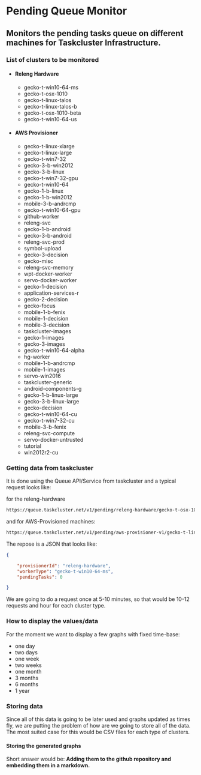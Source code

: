 # Pending Queue Monitor

## Monitors the pending tasks queue on different machines for Taskcluster Infrastructure.

### List of clusters to be monitored

- #### Releng Hardware

    - gecko-t-win10-64-ms
    - gecko-t-osx-1010
    - gecko-t-linux-talos
    - gecko-t-linux-talos-b
    - gecko-t-osx-1010-beta
    - gecko-t-win10-64-us

- #### AWS Provisioner

    - gecko-t-linux-xlarge
    - gecko-t-linux-large
    - gecko-t-win7-32
    - gecko-3-b-win2012
    - gecko-3-b-linux
    - gecko-t-win7-32-gpu
    - gecko-t-win10-64
    - gecko-1-b-linux
    - gecko-1-b-win2012
    - mobile-3-b-andrcmp
    - gecko-t-win10-64-gpu
    - github-worker
    - releng-svc
    - gecko-1-b-android
    - gecko-3-b-android
    - releng-svc-prod
    - symbol-upload
    - gecko-3-decision
    - gecko-misc
    - releng-svc-memory
    - wpt-docker-worker
    - servo-docker-worker
    - gecko-1-decision
    - application-services-r
    - gecko-2-decision
    - gecko-focus
    - mobile-1-b-fenix
    - mobile-1-decision
    - mobile-3-decision
    - taskcluster-images
    - gecko-1-images
    - gecko-3-images
    - gecko-t-win10-64-alpha
    - hg-worker
    - mobile-1-b-andrcmp
    - mobile-1-images
    - servo-win2016
    - taskcluster-generic
    - android-components-g
    - gecko-1-b-linux-large
    - gecko-3-b-linux-large
    - gecko-decision
    - gecko-t-win10-64-cu
    - gecko-t-win7-32-cu
    - mobile-3-b-fenix
    - releng-svc-compute
    - servo-docker-untrusted
    - tutorial
    - win2012r2-cu

### Getting data from taskcluster

It is done using the Queue API/Service from taskcluster and a typical request looks like:

for the releng-hardware

```html
https://queue.taskcluster.net/v1/pending/releng-hardware/gecko-t-osx-1010
```

and for AWS-Provisioned machines:

```html
https://queue.taskcluster.net/v1/pending/aws-provisioner-v1/gecko-t-linux-xlarge
```

The repose is a JSON that looks like:

```json
{

    "provisionerId": "releng-hardware",
    "workerType": "gecko-t-win10-64-ms",
    "pendingTasks": 0

}
```

We are going to do a request once at 5-10 minutes, so that would be 10-12 requests and hour for each cluster type.

### How to display the values/data

For the moment we want to display a few graphs with fixed time-base:
- one day
- two days
- one week
- two weeks
- one month
- 3 months
- 6 months
- 1 year

### Storing data

Since all of this data is going to be later used and graphs updated as times fly,  we are putting the problem of how are we going to store all of the data.
The most suited case for this would be CSV files for each type of clusters.

#### Storing the generated graphs

Short answer would be: **Adding them to the github repository and embedding them in a markdown.**

